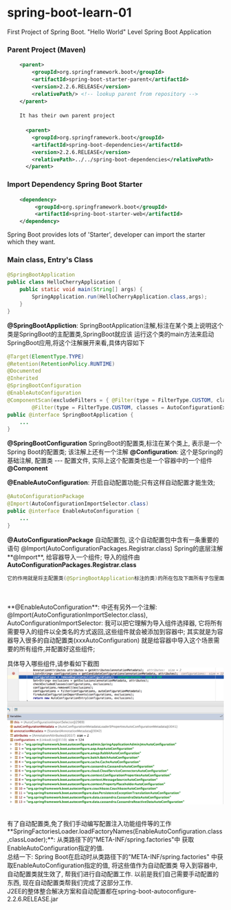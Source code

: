 # spring-boot-learn-01
First Project of Spring Boot.
"Hello World" Level Spring Boot Application

### Parent Project (Maven)
```xml
    <parent>
        <groupId>org.springframework.boot</groupId>
        <artifactId>spring-boot-starter-parent</artifactId>
        <version>2.2.6.RELEASE</version>
        <relativePath/> <!-- lookup parent from repository -->
    </parent>

    It has their own parent project

      <parent>
        <groupId>org.springframework.boot</groupId>
        <artifactId>spring-boot-dependencies</artifactId>
        <version>2.2.6.RELEASE</version>
        <relativePath>../../spring-boot-dependencies</relativePath>
      </parent>
```

### Import Dependency Spring Boot Starter
```xml
    <dependency>
         <groupId>org.springframework.boot</groupId>
         <artifactId>spring-boot-starter-web</artifactId>
    </dependency>
```

Spring Boot provides lots of 'Starter', developer can import the starter which they want.

### Main class, Entry's Class
```java
@SpringBootApplication
public class HelloCherryApplication {
    public static void main(String[] args) {
        SpringApplication.run(HelloCherryApplication.class,args);
    }
}
```

**@SpringBootAppliction**: SpringBootApplication注解,标注在某个类上说明这个类是SpringBoot的主配置类,SpringBoot就应该
运行这个类的main方法来启动SpringBoot应用,将这个注解展开来看,具体内容如下

```java
@Target(ElementType.TYPE)
@Retention(RetentionPolicy.RUNTIME)
@Documented
@Inherited
@SpringBootConfiguration
@EnableAutoConfiguration
@ComponentScan(excludeFilters = { @Filter(type = FilterType.CUSTOM, classes = TypeExcludeFilter.class),
		@Filter(type = FilterType.CUSTOM, classes = AutoConfigurationExcludeFilter.class) })
public @interface SpringBootApplication {
    ...
}
```

**@SpringBootConfiguration** SpringBoot的配置类,标注在某个类上, 表示是一个Spring Boot的配置类; 该注解上还有一个注解
**@Configuration**: 这个是Spring的基础注解, 配置类 --- 配置文件, 实际上这个配置类也是一个容器中的一个组件 **@Component**



**@EnableAutoConfiguration**: 开启自动配置功能;只有这样自动配置才能生效;

```java
@AutoConfigurationPackage
@Import(AutoConfigurationImportSelector.class)
public @interface EnableAutoConfiguration {
    ...
}
```

**@AutoConfigurationPackage** 自动配置包, 这个自动配置包中含有一条重要的语句 @Import(AutoConfigurationPackages.Registrar.class)
Spring的底层注解**@Import**, 给容器导入一个组件; 导入的组件由**AutoConfigurationPackages.Registrar.class**
```java
它的作用就是将主配置类(@SpringBootApplication标注的类)的所在包及下面所有子包里面所有组件扫描到Spring容器中
```


<br/>
<br/>
**@EnableAutoConfiguration**: 中还有另外一个注解:
@Import(AutoConfigurationImportSelector.class), AutoConfigurationImportSelector: 我可以把它理解为导入组件选择器,
它将所有需要导入的组件以全类名的方式返回,这些组件就会被添加到容器中; 其实就是为容器导入很多的自动配置类(xxxAutoConfiguration)
就是给容器中导入这个场景需要的所有组件,并配置好这些组件;

具体导入哪些组件,请参看如下截图<br/>
![导入的组件](https://github.com/liu-zhenhua-hua/Play-With-SpringBoot/blob/master/spring-boot-learn-01/images/components.png)

<br/>
有了自动配置类,免了我们手动编写配置注入功能组件等的工作<br/>
**SpringFactoriesLoader.loadFactoryNames(EnableAutoConfiguration.class,classLoader);**: 从类路径下的"META-INF/spring.factories"中
获取EnableAutoConfiguration指定的值.

<br/>
总结一下: Spring Boot在启动时从类路径下的"META-INF/spring.factories" 中获取EnableAutoConfiguration指定的值, 将这些值作为自动配置类
导入到容器中, 自动配置类就生效了, 帮我们进行自动配置工作. 以前是我们自己需要手动配置的东西, 现在自动配置类帮我们完成了这部分工作.


<br/>
J2EE的整体整合解决方案和自动配置都在spring-boot-autoconfigure-2.2.6.RELEASE.jar


<br/>